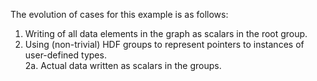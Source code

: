 The evolution of cases for this example is as follows:

1. Writing of all data elements in the graph as scalars in the root group.
2. Using (non-trivial) HDF groups to represent pointers to instances of user-defined types.<br/>
2a. Actual data written as scalars in the groups.



